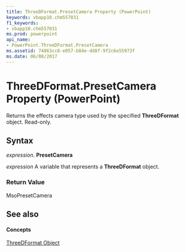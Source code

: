 ```yaml
---
title: ThreeDFormat.PresetCamera Property (PowerPoint)
keywords: vbapp10.chm557031
f1_keywords:
- vbapp10.chm557031
ms.prod: powerpoint
api_name:
- PowerPoint.ThreeDFormat.PresetCamera
ms.assetid: 74863cc8-e057-b84e-dd8f-9f2c6e55973f
ms.date: 06/08/2017
---
```



# ThreeDFormat.PresetCamera Property (PowerPoint)

Returns the effects camera type used by the specified  **ThreeDFormat** object. Read-only.


## Syntax

 _expression_. **PresetCamera**

 _expression_ A variable that represents a **ThreeDFormat** object.


### Return Value

MsoPresetCamera


## See also


#### Concepts


[ThreeDFormat Object](threedformat-object-powerpoint.md)

